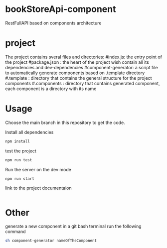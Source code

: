 # bookStoreApi-component
RestFullAPI based  on components architecture 


# project

The project contains sveral files and directories:
    #index.js: the entry point of the project
    #package.json : the heart of the project wish contain all its dependencies and dev-dependencies
    #component-generator: a script file to automatically generate components based on .template directory
    #.template : directory that contains the general structure for the project components
    #.components : directory that contains generated component, each component is a directory with its name 


# Usage

Choose the main branch in this repository to get the code.

Install all dependencies
```sh
npm install 
```
test the project
```sh
npm run test
```

Run the server on the dev mode
```sh
npm run start
```

link to the project documentaion
```sh

```
# Other

generate a new component in a git bash terminal run the following command
```sh
sh component-generator nameOfTheComponent
```
